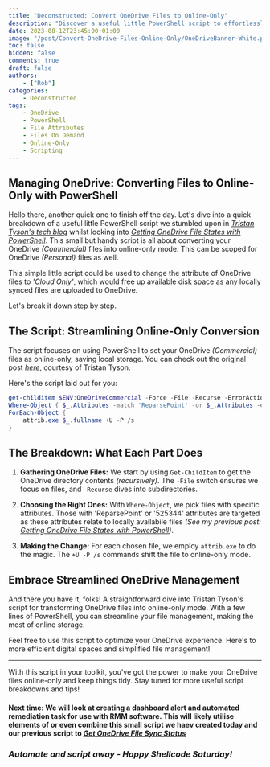 ```yaml
---
title: "Deconstructed: Convert OneDrive Files to Online-Only"
description: "Discover a useful little PowerShell script to effortlessly transform your OneDrive files into online-only mode, freeing up disk space by uploading files."
date: 2023-08-12T23:45:00+01:00
image: "/post/Convert-OneDrive-Files-Online-Only/OneDriveBanner-White.png"
toc: false
hidden: false
comments: true
draft: false
authors:
    - ["Rob"]
categories:
    - Deconstructed
tags:
    - OneDrive
    - PowerShell
    - File Attributes
    - Files On Demand
    - Online-Only
    - Scripting
---
```



## Managing OneDrive: Converting Files to Online-Only with PowerShell

Hello there, another quick one to finish off the day. Let's dive into a quick breakdown of a useful little PowerShell script we stumbled upon in _[Tristan Tyson's tech blog](https://tech.tristantyson.com/setonedrivefodstatespowershell)_ whilst looking into _[Getting OneDrive File States with PowerShell](/content/post/Get-OneDrive-Sync-Status-Script\Get-OneDrive-Sync-Status-Script.md)_. This small but handy script is all about converting your OneDrive _(Commercial)_ files into online-only mode. This can be scoped for OneDrive _(Personal)_ files as well.

This simple little script could be used to change the attribute of OneDrive files to _'Cloud Only'_, which would free up available disk space as any locally synced files are uploaded to OneDrive.

 Let's break it down step by step.

## The Script: Streamlining Online-Only Conversion

The script focuses on using PowerShell to set your OneDrive _(Commercial)_ files as online-only, saving local storage. You can check out the original post _[here](https://tech.tristantyson.com/setonedrivefodstatespowershell)_, courtesy of Tristan Tyson.

Here's the script laid out for you:

```powershell
get-childitem $ENV:OneDriveCommercial -Force -File -Recurse -ErrorAction SilentlyContinue |
Where-Object { $_.Attributes -match 'ReparsePoint' -or $_.Attributes -eq '525344' } |
ForEach-Object {
    attrib.exe $_.fullname +U -P /s
}
```

## The Breakdown: What Each Part Does

1. **Gathering OneDrive Files:** We start by using `Get-ChildItem` to get the OneDrive directory contents _(recursively)_. The `-File` switch ensures we focus on files, and `-Recurse` dives into subdirectories.

2. **Choosing the Right Ones:** With `Where-Object`, we pick files with specific attributes. Those with 'ReparsePoint' or '525344' attributes are targeted as these attributes relate to locally availabile files _(See my previous post: [Getting OneDrive File States with PowerShell](/content/post/Get-OneDrive-Sync-Status-Script\Get-OneDrive-Sync-Status-Script.md))_.

3. **Making the Change:** For each chosen file, we employ `attrib.exe` to do the magic. The `+U -P /s` commands shift the file to online-only mode.

## Embrace Streamlined OneDrive Management

And there you have it, folks! A straightforward dive into Tristan Tyson's script for transforming OneDrive files into online-only mode. With a few lines of PowerShell, you can streamline your file management, making the most of online storage.

Feel free to use this script to optimize your OneDrive experience. Here's to more efficient digital spaces and simplified file management!

---

With this script in your toolkit, you've got the power to make your OneDrive files online-only and keep things tidy. Stay tuned for more useful script breakdowns and tips!


#### **Next time**: We will look at creating a dashboard alert and automated remediation task for use with RMM software. This will likely utilise elements of or even combine this small script we haev created today and our previous script to _[Get OneDrive File Sync Status](../Get-OneDrive-Sync-Status-Script/Get-OneDrive-Sync-Status-Script.md)_

### _Automate and script away - Happy Shellcode Saturday!_